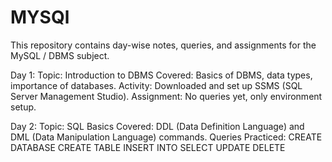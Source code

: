 # MYSQl
This repository contains day-wise notes, queries, and assignments for the MySQL / DBMS subject.

Day 1:
Topic: Introduction to DBMS
Covered: Basics of DBMS, data types, importance of databases.
Activity: Downloaded and set up SSMS (SQL Server Management Studio).
Assignment: No queries yet, only environment setup.

 Day 2:
Topic: SQL Basics
Covered: DDL (Data Definition Language) and DML (Data Manipulation Language) commands.
Queries Practiced:
CREATE DATABASE
CREATE TABLE
INSERT INTO
SELECT
UPDATE
DELETE
